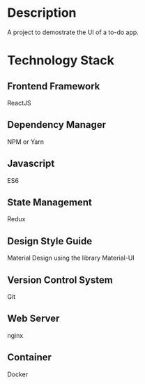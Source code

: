 # Description

A project to demostrate the UI of a to-do app.

# Technology Stack

## Frontend Framework

ReactJS

## Dependency Manager

NPM or Yarn

## Javascript

ES6

## State Management

Redux

## Design Style Guide

Material Design using the library Material-UI

## Version Control System

Git

## Web Server

nginx

## Container

Docker
